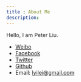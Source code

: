 ```yaml
---
title : About Me
description:
---
```


Hello, I am Peter Liu.

* [Weibo](http://weibo.com/lyilei)
* [Facebook](https://facebook.com/lyilei)
* [Twitter](https://twitter.com/lyilei)
* [Github](https://github.com/lyilei)
* Email: lyilei@gmail.com

